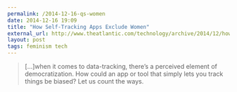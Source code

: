 ```yaml
---
permalink: /2014-12-16-qs-women
date: 2014-12-16 19:09
title: "How Self-Tracking Apps Exclude Women"
external_url: http://www.theatlantic.com/technology/archive/2014/12/how-self-tracking-apps-exclude-women/383673/
layout: post
tags: feminism tech
---
```


>[...]when it comes to data-tracking, there’s a perceived element of democratization. How could an app or tool that simply lets you track things be biased? Let us count the ways.